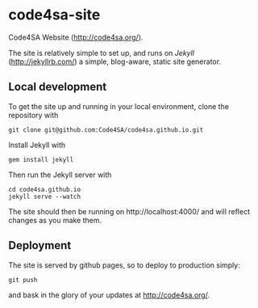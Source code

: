 code4sa-site
============


Code4SA Website (http://code4sa.org/).

The site is relatively simple to set up, and runs on *Jekyll* (http://jekyllrb.com/) a simple, blog-aware, static site generator.

Local development
-----------------

To get the site up and running in your local environment, clone the repository with

    git clone git@github.com:Code4SA/code4sa.github.io.git

Install Jekyll with

    gem install jekyll

Then run the Jekyll server with

    cd code4sa.github.io
    jekyll serve --watch

The site should then be running on http://localhost:4000/ and will reflect changes as you make them.

Deployment
----------

The site is served by github pages, so to deploy to production simply:

    git push

and bask in the glory of your updates at http://code4sa.org/.
